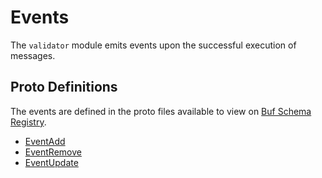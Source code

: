 # Events

The `validator` module emits events upon the successful execution of messages.

## Proto Definitions

The events are defined in the proto files available to view on [Buf Schema Registry](https://buf.build/chora/validator).

<!-- listed alphabetically -->

- [EventAdd](https://buf.build/chora/validator/docs/main:chora.validator.v1#chora.validator.v1.EventAdd)
- [EventRemove](https://buf.build/chora/validator/docs/main:chora.validator.v1#chora.validator.v1.EventRemove)
- [EventUpdate](https://buf.build/chora/validator/docs/main:chora.validator.v1#chora.validator.v1.EventUpdate)
